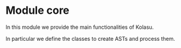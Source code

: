 # Module core

In this module we provide the main functionalities of Kolasu.

In particular we define the classes to create ASTs and process them.
